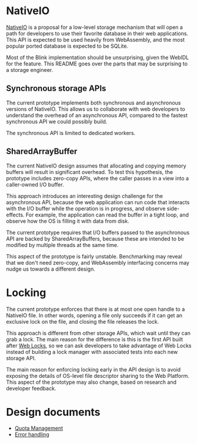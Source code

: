 # NativeIO

[NativeIO](https://github.com/fivedots/nativeio-explainer) is a proposal for
a low-level storage mechanism that will open a path for developers to use
their favorite database in their web applications. This API is expected to be
used heavily from WebAssembly, and the most popular ported database is
expected to be SQLite.

Most of the Blink implementation should be unsurprising, given the WebIDL for
the feature. This README goes over the parts that may be surprising to a storage
engineer.

## Synchronous storage APIs

The current prototype implements both synchronous and asynchronous versions of
NativeIO. This allows us to collaborate with web developers to understand the
overhead of an asynchronous API, compared to the fastest synchronous API we
could possibly build.

The synchronous API is limited to dedicated workers.

## SharedArrayBuffer

The current NativeIO design assumes that allocating and copying memory buffers
will result in significant overhead. To test this hypothesis, the prototype
includes zero-copy APIs, where the caller passes in a view into a caller-owned
I/O buffer.

This approach introduces an interesting design challenge for the asynchronous
API, because the web application can run code that interacts with the I/O buffer
while the operation is in progress, and observe side-effects. For example, the
application can read the buffer in a tight loop, and observe how the OS is
filling it with data from disk.

The current prototype requires that I/O buffers passed to the asynchronous API
are backed by SharedArrayBuffers, because these are intended to be modified by
multiple threads at the same time.

This aspect of the prototype is fairly unstable. Benchmarking may reveal that
we don't need zero-copy, and WebAssembly interfacing concerns may nudge us
towards a different design.

# Locking

The current prototype enforces that there is at most one open handle to a
NativeIO file. In other words, opening a file only succeeds if it can get an
exclusive lock on the file, and closing the file releases the lock.

This approach is different from other storage APIs, which wait until they can
grab a lock. The main reason for the difference is this is the first API built
after
[Web Locks](https://developer.mozilla.org/en-US/docs/Web/API/Web_Locks_API), so
we can ask developers to take advantage of Web Locks instead of building a lock
manager with associated tests into each new storage API.

The main reason for enforcing locking early in the API design is to avoid
exposing the details of OS-level file descriptor sharing to the Web Platform.
This aspect of the prototype may also change, based on research and developer
feedback.

# Design documents

- [Quota Management](https://docs.google.com/document/d/1wUrtCOsyH3qGwKuqLhV9AJD-bDAjAzfPL5r1GT8H4IY)
- [Error handling](https://docs.google.com/document/d/1rvs615AU2s8kVsmUlukbmtQNvUWFny0yzAS_gsnYZEs)
